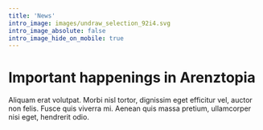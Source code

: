 ```yaml
---
title: 'News'
intro_image: images/undraw_selection_92i4.svg
intro_image_absolute: false
intro_image_hide_on_mobile: true
---
```


# Important happenings in Arenztopia

Aliquam erat volutpat. Morbi nisl tortor, dignissim eget efficitur vel, auctor non felis. Fusce quis viverra mi. Aenean quis massa pretium, ullamcorper nisi eget, hendrerit odio.
